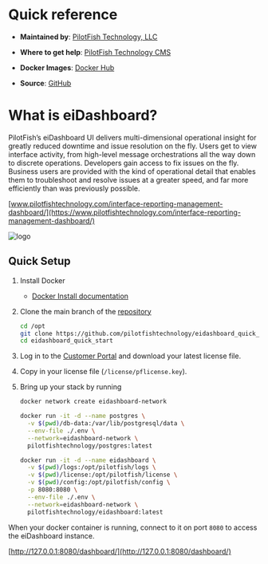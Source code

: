 # Quick reference

-	**Maintained by**: [PilotFish Technology, LLC](https://www.pilotfishtechnology.com)

-	**Where to get help**: [PilotFish Technology CMS](https://cms.pilotfishtechnology.com)

-   **Docker Images**: [Docker Hub](https://hub.docker.com/u/pilotfishtechnology)

-   **Source**: [GitHub](https://github.com/pilotfishtechnology)

# What is eiDashboard?
PilotFish’s eiDashboard UI delivers multi-dimensional operational insight for greatly reduced downtime and issue resolution on the fly. Users get to view interface activity, from high-level message orchestrations all the way down to discrete operations. Developers gain access to fix issues on the fly. Business users are provided with the kind of operational detail that enables them to troubleshoot and resolve issues at a greater speed, and far more efficiently than was previously possible.

[www.pilotfishtechnology.com/interface-reporting-management-dashboard/](https://www.pilotfishtechnology.com/interface-reporting-management-dashboard/)

![logo](https://www.pilotfishtechnology.com/wp-content/uploads/2015/03/pilotfish-logo.png)

## Quick Setup

1. Install Docker

	- [Docker Install documentation](https://docs.docker.com/install/)

2. Clone the main branch of the [repository](https://github.com/pilotfishtechnology/eidashboard_quick_start)

	```bash
	cd /opt
	git clone https://github.com/pilotfishtechnology/eidashboard_quick_start
	cd eidashboard_quick_start
	```

3. Log in to the [Customer Portal](https://customerportal.pilotfishtechnology.com/portal/login.html) and download your latest license file.

4. Copy in your license file (`/license/pflicense.key`).

5. Bring up your stack by running

	```bash
	docker network create eidashboard-network

	docker run -it -d --name postgres \
	  -v $(pwd)/db-data:/var/lib/postgresql/data \
	  --env-file ./.env \
	  --network=eidashboard-network \
	  pilotfishtechnology/postgres:latest

	docker run -it -d --name eidashboard \
	  -v $(pwd)/logs:/opt/pilotfish/logs \
	  -v $(pwd)/license:/opt/pilotfish/license \
	  -v $(pwd)/config:/opt/pilotfish/config \
	  -p 8080:8080 \
	  --env-file ./.env \
	  --network=eidashboard-network \
	  pilotfishtechnology/eidashboard:latest
	```

When your docker container is running, connect to it on port `8080` to access the eiDashboard instance.

[http://127.0.0.1:8080/dashboard/](http://127.0.0.1:8080/dashboard/)

